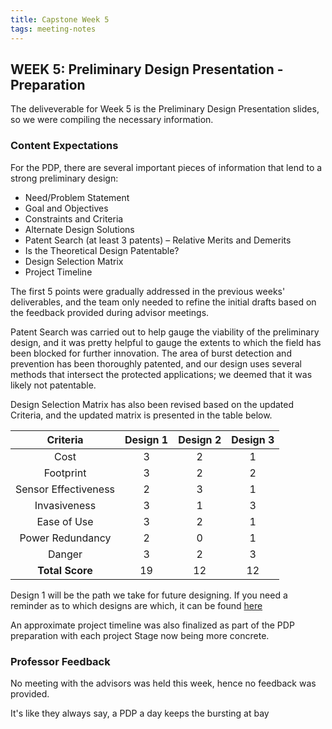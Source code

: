 ```yaml
---
title: Capstone Week 5
tags: meeting-notes
---
```

## WEEK 5: Preliminary Design Presentation - Preparation
<!--summary statement-->
The deliveverable for Week 5 is the Preliminary Design Presentation slides, so we were compiling the necessary information.

### Content Expectations

For the PDP, there are several important pieces of information that lend to a strong preliminary design:
- Need/Problem Statement
- Goal and Objectives
- Constraints and Criteria
- Alternate Design Solutions
- Patent Search (at least 3 patents) – Relative Merits and Demerits
- Is the Theoretical Design Patentable?
- Design Selection Matrix
- Project Timeline

The first 5 points were gradually addressed in the previous weeks' deliverables, and the team only needed to refine the initial drafts based on the feedback provided during advisor meetings.

Patent Search was carried out to help gauge the viability of the preliminary design, and it was pretty helpful to gauge the extents to which the field has been blocked for further innovation. The area of burst detection and prevention has been thoroughly patented, and our design uses several methods that intersect the protected applications; we deemed that it was likely not patentable.

Design Selection Matrix has also been revised based on the updated Criteria, and the updated matrix is presented in the table below.

| Criteria             | Design 1  | Design 2   |Design 3    |
| :----:               |  :----:   |   :----:   | :----:     |
|    Cost              |     3     |      2     |      1     |
|  Footprint           |     3     |      2     |      2     |
| Sensor Effectiveness |     2     |      3     |      1     |
|  Invasiveness        |     3     |      1     |      3     |
|   Ease of Use        |     3     |      2     |      1     |
|  Power Redundancy    |     2     |      0     |      1     |
|  Danger              |     3     |      2     |      3     |
|  **Total Score**     |     19    |      12    |      12    |

Design 1 will be the path we take for future designing. If you need a reminder as to which designs are which, it can be found [here]()

An approximate project timeline was also finalized as part of the PDP preparation with each project Stage now being more concrete.

### Professor Feedback

No meeting with the advisors was held this week, hence no feedback was provided.

It's like they always say, a PDP a day keeps the bursting at bay
<!--more-->
